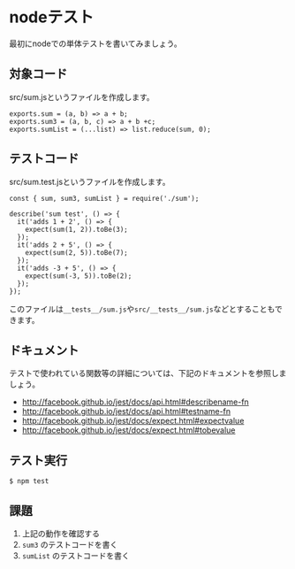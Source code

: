 # nodeテスト

最初にnodeでの単体テストを書いてみましょう。

## 対象コード

src/sum.jsというファイルを作成します。

```
exports.sum = (a, b) => a + b;
exports.sum3 = (a, b, c) => a + b +c;
exports.sumList = (...list) => list.reduce(sum, 0);
```

## テストコード

src/sum.test.jsというファイルを作成します。

```
const { sum, sum3, sumList } = require('./sum');

describe('sum test', () => {
  it('adds 1 + 2', () => {
    expect(sum(1, 2)).toBe(3);
  });
  it('adds 2 + 5', () => {
    expect(sum(2, 5)).toBe(7);
  });
  it('adds -3 + 5', () => {
    expect(sum(-3, 5)).toBe(2);
  });
});
```

このファイルは`__tests__/sum.js`や`src/__tests__/sum.js`などとすることもできます。

## ドキュメント

テストで使われている関数等の詳細については、下記のドキュメントを参照しましょう。

- http://facebook.github.io/jest/docs/api.html#describename-fn
- http://facebook.github.io/jest/docs/api.html#testname-fn
- http://facebook.github.io/jest/docs/expect.html#expectvalue
- http://facebook.github.io/jest/docs/expect.html#tobevalue

## テスト実行

```
$ npm test
```

## 課題

1. 上記の動作を確認する
2. `sum3` のテストコードを書く
3. `sumList` のテストコードを書く
